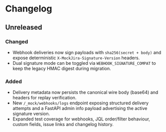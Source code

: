 # Changelog

## Unreleased

### Changed
- Webhook deliveries now sign payloads with `sha256(secret + body)` and expose
  deterministic `X-MockJira-Signature-Version` headers.
- Dual signature mode can be toggled via `WEBHOOK_SIGNATURE_COMPAT` to keep the
  legacy HMAC digest during migration.

### Added
- Delivery metadata now persists the canonical wire body (base64) and headers
  for replay verification.
- New `/_mock/webhooks/logs` endpoint exposing structured delivery attempts and
  a FastAPI admin info payload advertising the active signature version.
- Expanded test coverage for webhooks, JQL order/filter behaviour, custom
  fields, issue links and changelog history.
